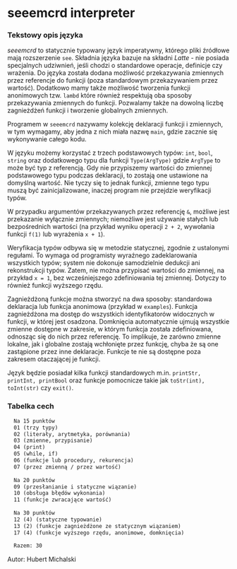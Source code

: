 # seeemcrd interpreter

### Tekstowy opis języka

*seeemcrd* to statycznie typowany język imperatywny, którego pliki źródłowe mają rozszerzenie `see`.
Składnia języka bazuje na składni *Latte* - nie posiada specjalnych udziwnień,
jeśli chodzi o standardowe operacje, definicje czy wrażenia. Do języka została dodana
możliwość przekazywania zmiennych przez referencje do funkcji (poza standardowym przekazywaniem przez wartość).
Dodatkowo mamy także możliwość tworzenia funkcji anonimowych tzw. `lambd` które również respektują oba sposoby
przekazywania zmiennych do funkcji. Pozwalamy także na dowolną liczbę zagnieżdżeń funkcji i tworzenie globalnych
zmiennych.

Programem w `seeemcrd` nazywamy kolekcję deklaracji funkcji i zmiennych, w tym wymagamy, aby jedna z nich
miała nazwę `main`, gdzie zacznie się wykonywanie całego kodu.

W języku możemy korzystać z trzech podstawowych typów: `int`, `bool`, `string` oraz dodatkowego typu dla funkcji
`Type(ArgType)` gdzie `ArgType` to może być typ z referencją. Gdy nie przypiszemy wartości do zmiennej podstawowego typu
podczas deklaracji, to zostają one ustawione na domyślną wartość. Nie tyczy się to jednak funkcji, zmienne tego typu
muszą być zainicjalizowane, inaczej program nie przejdzie weryfikacji typów.

W przypadku argumentów przekazywanych przez referencję `&`, możliwe jest przekazanie wyłącznie zmiennych; niemożliwe
jest używanie stałych lub bezpośrednich wartości (na przykład wyniku operacji `2 + 2`,
wywołania funkcji `f(1)` lub wyrażenia `x + 1`).

Weryfikacja typów odbywa się w metodzie statycznej, zgodnie z ustalonymi regułami. To wymaga od programisty wyraźnego
zadeklarowania wszystkich typów; system nie dokonuje samodzielnie dedukcji ani rekonstrukcji typów. Zatem, nie można
przypisać wartości do zmiennej, na przykład `x = 1`, bez wcześniejszego zdefiniowania tej zmiennej. Dotyczy to również
funkcji wyższego rzędu.

Zagnieżdżoną funkcje można stworzyć na dwa sposoby: standardowa deklaracja lub funkcja anonimowa (przykład
w `examples`). Funkcja zagnieżdżona ma dostęp do wszystkich identyfikatorów widocznych w funkcji, w której jest
osadzona. Domknięcia automatycznie ujmują wszystkie zmienne dostępne w zakresie, w którym funkcja została zdefiniowana,
odnosząc się do nich przez referencję. To implikuje, że zarówno zmienne lokalne, jak i globalne zostają wchłonięte przez
funkcję, chyba że są one zastąpione przez inne deklaracje. Funkcje te nie są dostępne poza zakresem otaczającej je
funkcji.

Język będzie posiadał kilka funkcji standardowych m.in. `printStr, printInt, printBool` oraz funkcje
pomocnicze takie jak `toStr(int), toInt(str)` czy `exit()`.

### Tabelka cech

```txt
  Na 15 punktów
  01 (trzy typy)
  02 (literały, arytmetyka, porównania)
  03 (zmienne, przypisanie)
  04 (print)
  05 (while, if)
  06 (funkcje lub procedury, rekurencja)
  07 (przez zmienną / przez wartość)
  
  Na 20 punktów
  09 (przesłanianie i statyczne wiązanie)
  10 (obsługa błędów wykonania)
  11 (funkcje zwracające wartość)
  
  Na 30 punktów
  12 (4) (statyczne typowanie)
  13 (2) (funkcje zagnieżdżone ze statycznym wiązaniem)
  17 (4) (funkcje wyższego rzędu, anonimowe, domknięcia)
  
  Razem: 30
```
Autor: Hubert Michalski
